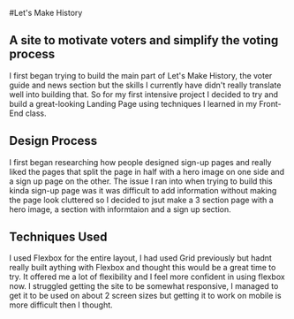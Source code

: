#Let's Make History
## A site to motivate voters and simplify the voting process 

I first began trying to build the main part of Let's Make History, the voter guide and news section but the skills I currently have didn't really translate well into building that. So for my first intensive project I decided to try and build a great-looking Landing Page using techniques I learned in my Front-End class.

## Design Process

I first began researching how people designed sign-up pages and really liked the pages that split the page in half with a hero image on one side and a sign up page on the other. The issue I ran into when trying to build this kinda sign-up page 
was it was difficult to add information without making the page look cluttered so I decided to jsut make a 3 section page with a hero image, a section with informtaion and a sign up section. 

## Techniques Used

I used Flexbox for the entire layout, I had used Grid previously but hadnt really built aything with Flexbox and thought this would be a great time to try. It offered me a lot of flexibility and I feel more confident in using flexbox now. I struggled getting the site to be somewhat responsive, I managed to get it to be used on about 2 screen sizes but getting it to work on mobile is more difficult then I thought.